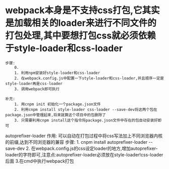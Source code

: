# webpack本身是不支持css打包,它其实是加载相关的loader来进行不同文件的打包处理,其中要想打包css就必须依赖于style-loader和css-loader
	步骤:
		0. 
		1. 利用npm安装好style-loader和css-loader
		2. 在webpack.config.js中配置一下style-loader和css-loader,并且顺序一定是style-loader再是css-loader
		3. 调用webpack即可执行

	补充:
		1. 用cnpm init 初始化一个package.json文件
		2. 利用cnpm install style-loader css-loader --save-dev将这两个包在package.json中管理起来,将来就算这个项目中的包删除了
		3. 只需要利用cnpm install这个指令将package.json文件中存在的包自动安装好即可

autoprefixer-loader
	作用: 
		可以自动在打包过程中将css写法加上不同浏览器内核的前缀,达到不同浏览器的兼容
	步骤: 
		1. cnpm install autoprefixer-loader --save-dev
		2. 在webpack.config.js的css设定loader的地方,增加autoprefixer-loader的字符即可,注意点:autoprefixer-loader必须放在style-loader!css-loader后面
		3.在cmd中执行webpack打包